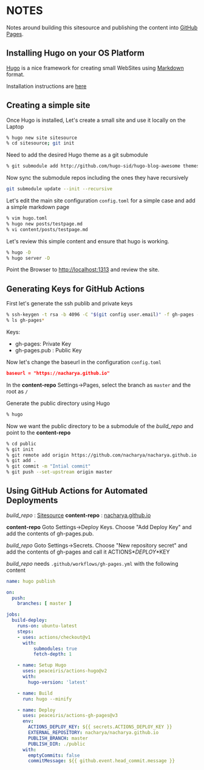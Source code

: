 # NOTES

Notes around building this sitesource and publishing the content into [GitHub Pages](https://pages.github.com/).

## Installing Hugo on your OS Platform

[Hugo](https://gohugo.io/) is a nice framework for creating small WebSites using
[Markdown](https://daringfireball.net/projects/markdown/) format.

Installation instructions are [here](https://gohugo.io/getting-started/installing/)

## Creating a simple site

Once Hugo is installed, Let's create a small site and use it locally on the Laptop

```bash
% hugo new site sitesource
% cd sitesource; git init
```

Need to add the desired Hugo theme as a git submodule

```bash
% git submodule add http://github.com/hugo-sid/hugo-blog-awesome themes/hugo-blog-awesome
```

Now sync the submodule repos including the ones they have recursively

```bash
git submodule update --init --recursive
```

Let's edit the main site configuration `config.toml` for a simple case and add a simple markdown page

```bash
% vim hugo.toml
% hugo new posts/testpage.md
% vi content/posts/testpage.md
```

Let's review this simple content and ensure that hugo is working.

```bash
% hugo -D 
% hugo server -D
```

Point the Browser to [http://localhost:1313](http://localhost:1313) and review the site.

## Generating Keys for GitHub Actions

First let's generate the ssh publib and private keys

```bash
% ssh-keygen -t rsa -b 4096 -C "$(git config user.email)" -f gh-pages -N ""
% ls gh-pages*
```

Keys:

- gh-pages: Private Key
- gh-pages.pub : Public Key

Now let's change the baseurl in the configuration `config.toml`

```json
baseurl = "https://nacharya.github.io"
```

In the __content-repo__ Settings->Pages, select the branch as `master` and the root as `/`


Generate the public directory using Hugo 

```bash
% hugo
```

Now we want the public directory to be a submodule of the *build_repo* and point to  the __content-repo__ 

```bash
% cd public
% git init
% git remote add origin https://github.com/nacharya/nacharya.github.io.git
% git add .
% git commit -m "Intial commit"
% git push --set-upstream origin master
```

## Using GitHub Actions for Automated Deployments 

*build_repo* : [Sitesource](https://github.com/nacharya/sitesource)
__content-repo__ : [nacharya.github.io](https://github.com/nacharya/nacharya.github.io)

__content-repo__ Goto Settings->Deploy Keys. Choose "Add Deploy Key" and add 
the contents of gh-pages.pub. 

*build_repo* Goto Settings->Secrets. Choose "New repository secret" and add the contents of gh-pages and call it ACTIONS*_*DEPLOY*_*KEY

*build_repo* needs `.github/workflows/gh-pages.yml` with the following content 

```yml
name: hugo publish

on:
  push:
    branches: [ master ]

jobs:
  build-deploy:
    runs-on: ubuntu-latest
    steps:
    - uses: actions/checkout@v1
      with:
          submodules: true
          fetch-depth: 1 

    - name: Setup Hugo
      uses: peaceiris/actions-hugo@v2
      with:
        hugo-version: 'latest'

    - name: Build
      run: hugo --minify

    - name: Deploy
      uses: peaceiris/actions-gh-pages@v3
      env:
        ACTIONS_DEPLOY_KEY: ${{ secrets.ACTIONS_DEPLOY_KEY }}
        EXTERNAL_REPOSITORY: nacharya/nacharya.github.io
        PUBLISH_BRANCH: master
        PUBLISH_DIR: ./public
      with:
        emptyCommits: false
        commitMessage: ${{ github.event.head_commit.message }}
```
